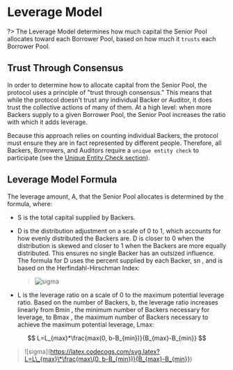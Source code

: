 # Leverage Model

?&gt; The Leverage Model determines how much capital the Senior Pool allocates toward each Borrower Pool, based on how much it `trusts` each Borrower Pool.

## Trust Through Consensus

In order to determine how to allocate capital from the Senior Pool, the protocol uses a principle of "trust through consensus." This means that while the protocol doesn't trust any individual Backer or Auditor, it does trust the collective actions of many of them. At a high level: when more Backers supply to a given Borrower Pool, the Senior Pool increases the ratio with which it adds leverage.

Because this approach relies on counting individual Backers, the protocol must ensure they are in fact represented by different people. Therefore, all Backers, Borrowers, and Auditors require a `unique entity check` to participate \(see the [Unique Entity Check section](uniqueentitycheck.md)\).

## Leverage Model Formula

The leverage amount, A, that the Senior Pool allocates is determined by the formula, where:

* S is the total capital supplied by Backers.
* D is the distribution adjustment on a scale of 0 to 1, which accounts for how evenly distributed the Backers are. D is closer to 0 when the distribution is skewed and closer to 1 when the Backers are more equally distributed. This ensures no single Backer has an outsized influence. The formula for D uses the percent supplied by each Backer, sn , and is based on the Herfindahl-Hirschman Index:

  > ![sigma](https://latex.codecogs.com/svg.latex?D%20=%201-\sum_{i=1}^n%20s_n^2)

* L is the leverage ratio on a scale of 0 to the maximum potential leverage ratio. Based on the number of Backers, b, the leverage ratio increases linearly from Bmin , the minimum number of Backers necessary for leverage, to Bmax , the maximum number of Backers necessary to achieve the maximum potential leverage, Lmax:

$$
L=L_{max}*\frac{max(0, b-B_{min})}{B_{max}-B_{min}}
$$

> !\[sigma\]\([https://latex.codecogs.com/svg.latex?L=L\_{max}\*\frac{max\(0, b-B\_{min}\)}{B\_{max}-B\_{min}}](https://latex.codecogs.com/svg.latex?L=L_{max}*\frac{max%280,%20b-B_{min}%29}{B_{max}-B_{min}})\)



